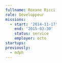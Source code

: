 ```yaml
---
fullname: Roxane Ricci
role: Développeur
missions:
  - start: '2014-11-17'
    end: '2015-03-30'
    status: service
    employer: octo
startups:
previously:
  - mdph
---
```

